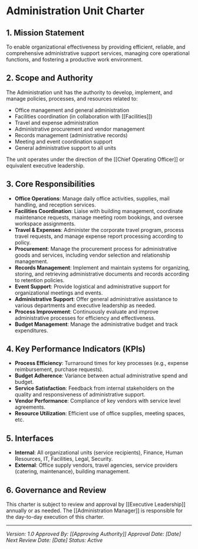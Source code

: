 # Administration Unit Charter

## 1. Mission Statement
To enable organizational effectiveness by providing efficient, reliable, and comprehensive administrative support services, managing core operational functions, and fostering a productive work environment.

## 2. Scope and Authority
The Administration unit has the authority to develop, implement, and manage policies, processes, and resources related to:
- Office management and general administration
- Facilities coordination (in collaboration with [[Facilities]])
- Travel and expense administration
- Administrative procurement and vendor management
- Records management (administrative records)
- Meeting and event coordination support
- General administrative support to all units

The unit operates under the direction of the [[Chief Operating Officer]] or equivalent executive leadership.

## 3. Core Responsibilities
- **Office Operations**: Manage daily office activities, supplies, mail handling, and reception services.
- **Facilities Coordination**: Liaise with building management, coordinate maintenance requests, manage meeting room bookings, and oversee workspace assignments.
- **Travel & Expenses**: Administer the corporate travel program, process travel requests, and manage expense report processing according to policy.
- **Procurement**: Manage the procurement process for administrative goods and services, including vendor selection and relationship management.
- **Records Management**: Implement and maintain systems for organizing, storing, and retrieving administrative documents and records according to retention policies.
- **Event Support**: Provide logistical and administrative support for organizational meetings and events.
- **Administrative Support**: Offer general administrative assistance to various departments and executive leadership as needed.
- **Process Improvement**: Continuously evaluate and improve administrative processes for efficiency and effectiveness.
- **Budget Management**: Manage the administrative budget and track expenditures.

## 4. Key Performance Indicators (KPIs)
- **Process Efficiency**: Turnaround times for key processes (e.g., expense reimbursement, purchase requests).
- **Budget Adherence**: Variance between actual administrative spend and budget.
- **Service Satisfaction**: Feedback from internal stakeholders on the quality and responsiveness of administrative support.
- **Vendor Performance**: Compliance of key vendors with service level agreements.
- **Resource Utilization**: Efficient use of office supplies, meeting spaces, etc.

## 5. Interfaces
- **Internal**: All organizational units (service recipients), Finance, Human Resources, IT, Facilities, Legal, Security.
- **External**: Office supply vendors, travel agencies, service providers (catering, maintenance), building management.

## 6. Governance and Review
This charter is subject to review and approval by [[Executive Leadership]] annually or as needed. The [[Administration Manager]] is responsible for the day-to-day execution of this charter.

---
*Version: 1.0*
*Approved By: [[Approving Authority]]*
*Approval Date: [Date]*
*Next Review Date: [Date]*
*Status: Active*
